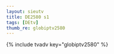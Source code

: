 ```yaml
--- 
layout: sieutv
title: DE2580 s1
tags: [DEtv]
thumb_re: globiptv2580
---
```

{% include tvadv key="globiptv2580" %} 
